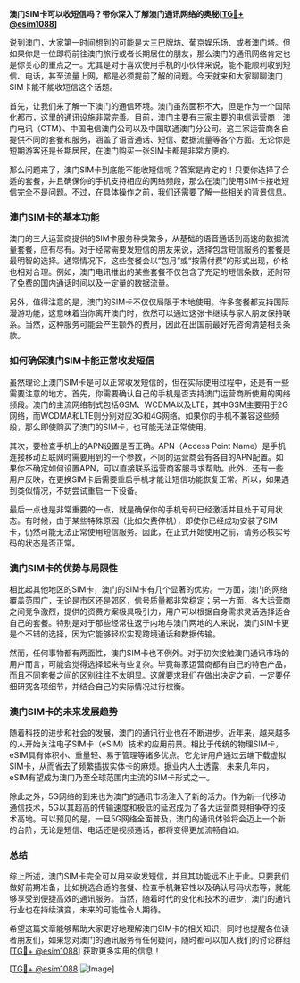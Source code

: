 **澳门SIM卡可以收短信吗？带你深入了解澳门通讯网络的奥秘[[TG💪+ @esim1088](https://t.me/s/esim1088)]**

说到澳门，大家第一时间想到的可能是大三巴牌坊、葡京娱乐场、或者澳门塔。但如果你是一位即将前往澳门旅行或者长期居住的朋友，那么澳门的通讯网络肯定也是你关心的重点之一。尤其是对于喜欢使用手机的小伙伴来说，能不能顺利收到短信、电话，甚至流量上网，都是必须提前了解的问题。今天就来和大家聊聊澳门SIM卡能不能收短信这个话题。

首先，让我们来了解一下澳门的通信环境。澳门虽然面积不大，但是作为一个国际化都市，这里的通讯设施非常完善。目前，澳门主要有三家主要的电信运营商：澳门电讯（CTM）、中国电信澳门公司以及中国联通澳门分公司。这三家运营商各自提供不同的套餐和服务，涵盖了语音通话、短信、数据流量等各个方面。无论你是短期游客还是长期居民，在澳门购买一张SIM卡都是非常方便的。

那么问题来了，澳门SIM卡到底能不能收短信呢？答案是肯定的！只要你选择了合适的套餐，并且确保你的手机支持相应的网络频段，那么在澳门使用SIM卡接收短信完全不是问题。不过，在具体操作之前，我们还需要了解一些相关的背景信息。

### **澳门SIM卡的基本功能**

澳门的三大运营商提供的SIM卡服务种类繁多，从基础的语音通话到高速的数据流量套餐，应有尽有。对于经常需要发短信的朋友来说，选择包含短信服务的套餐是最明智的选择。通常情况下，这些套餐会以“包月”或“按需付费”的形式出现，价格也相对合理。例如，澳门电讯推出的某些套餐不仅包含了充足的短信条数，还附带了免费的国内通话时间以及一定量的数据流量。

另外，值得注意的是，澳门的SIM卡不仅仅局限于本地使用。许多套餐都支持国际漫游功能，这意味着当你离开澳门时，依然可以通过这张卡继续与家人朋友保持联系。当然，这种服务可能会产生额外的费用，因此在出国前最好先咨询清楚相关条款。

### **如何确保澳门SIM卡能正常收发短信**

虽然理论上澳门SIM卡是可以正常收发短信的，但在实际使用过程中，还是有一些需要注意的地方。首先，你需要确认自己的手机是否支持澳门运营商所使用的网络频段。澳门的主流网络制式包括GSM、WCDMA以及LTE，其中GSM主要用于2G网络，而WCDMA和LTE则分别对应3G和4G网络。如果你的手机不兼容这些频段，那么即使购买了澳门的SIM卡，也可能无法正常使用。

其次，要检查手机上的APN设置是否正确。APN（Access Point Name）是手机连接移动互联网时需要用到的一个参数，不同的运营商会有各自的APN配置。如果你不确定如何设置APN，可以直接联系运营商客服寻求帮助。此外，还有一些用户反映，在更换SIM卡后需要重启手机才能让短信功能恢复正常。所以，如果遇到类似情况，不妨尝试重启一下设备。

最后一点也是非常重要的一点，就是确保你的手机号码已经激活并且处于可用状态。有时候，由于某些特殊原因（比如欠费停机），即使你已经成功安装了SIM卡，仍然可能无法正常使用短信服务。因此，在正式开始使用之前，请务必核实号码的状态是否正常。

### **澳门SIM卡的优势与局限性**

相比起其他地区的SIM卡，澳门的SIM卡有几个显著的优势。一方面，澳门的网络覆盖范围广，无论是市区还是郊区，信号质量都非常稳定；另一方面，各大运营商之间竞争激烈，提供的资费方案极具吸引力，用户可以根据自身需求灵活选择适合自己的套餐。特别是对于那些经常往返于内地与澳门两地的人来说，澳门SIM卡更是个不错的选择，因为它能够轻松实现跨境通话和数据传输。

然而，任何事物都有两面性，澳门SIM卡也不例外。对于初次接触澳门通讯市场的用户而言，可能会觉得选择起来有些复杂。毕竟每家运营商都有自己的特色产品，而且不同套餐之间的区别往往不太明显。这就要求我们在做出决定之前，一定要仔细研究各项细节，并结合自己的实际情况进行权衡。

### **澳门SIM卡的未来发展趋势**

随着科技的进步和社会的发展，澳门的通讯行业也在不断进步。近年来，越来越多的人开始关注电子SIM卡（eSIM）技术的应用前景。相比于传统的物理SIM卡，eSIM具有体积小、重量轻、易于管理等诸多优点。它允许用户通过云端下载虚拟SIM卡，从而省去了频繁插拔实体卡的麻烦。据业内人士透露，未来几年内，eSIM有望成为澳门乃至全球范围内主流的SIM卡形式之一。

除此之外，5G网络的到来也为澳门的通讯市场注入了新的活力。作为新一代移动通信技术，5G以其超高的传输速度和极低的延迟成为了各大运营商竞相争夺的技术高地。可以预见的是，一旦5G网络全面普及，澳门的通讯体验将会迈上一个新的台阶，无论是短信、电话还是视频通话，都将变得更加流畅自如。

### **总结**

综上所述，澳门SIM卡完全可以用来收发短信，并且其功能远不止于此。只要我们做好前期准备，比如挑选合适的套餐、检查手机兼容性以及确认号码状态等，就能够享受到便捷高效的通讯服务。当然，随着时代的变化和技术的进步，澳门的通讯行业也在持续演变，未来的可能性令人期待。

希望这篇文章能够帮助大家更好地理解澳门SIM卡的相关知识，同时也提醒各位读者朋友们，如果您对澳门的通讯服务有任何疑问，随时都可以加入我们的讨论群组[[TG💪+ @esim1088](https://t.me/s/esim1088)] 获取更多实用的信息！

[[TG💪+ @esim1088](https://t.me/s/esim1088) ![Image](https://i.postimg.cc/4NQfJmqS/Snipaste-2025-05-13-00-14-12.png)]